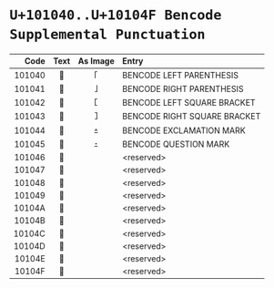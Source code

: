 #  `U+101040..U+10104F Bencode Supplemental Punctuation`  #

|  Code  |    Text    |                 As Image                 | Entry |
| -----: | :--------: | :--------------------------------------: | :---- |
| 101040 | &#x101040; | ![U+101040](../characters/1010--/40.png) | BENCODE LEFT PARENTHESIS |
| 101041 | &#x101041; | ![U+101041](../characters/1010--/41.png) | BENCODE RIGHT PARENTHESIS |
| 101042 | &#x101042; | ![U+101042](../characters/1010--/42.png) | BENCODE LEFT SQUARE BRACKET |
| 101043 | &#x101043; | ![U+101043](../characters/1010--/43.png) | BENCODE RIGHT SQUARE BRACKET |
| 101044 | &#x101044; | ![U+101044](../characters/1010--/44.png) | BENCODE EXCLAMATION MARK |
| 101045 | &#x101045; | ![U+101045](../characters/1010--/45.png) | BENCODE QUESTION MARK |
| 101046 | &#x101046; |                                          | &lt;reserved&gt; |
| 101047 | &#x101047; |                                          | &lt;reserved&gt; |
| 101048 | &#x101048; |                                          | &lt;reserved&gt; |
| 101049 | &#x101049; |                                          | &lt;reserved&gt; |
| 10104A | &#x10104A; |                                          | &lt;reserved&gt; |
| 10104B | &#x10104B; |                                          | &lt;reserved&gt; |
| 10104C | &#x10104C; |                                          | &lt;reserved&gt; |
| 10104D | &#x10104D; |                                          | &lt;reserved&gt; |
| 10104E | &#x10104E; |                                          | &lt;reserved&gt; |
| 10104F | &#x10104F; |                                          | &lt;reserved&gt; |
